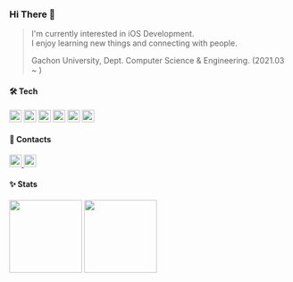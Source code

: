 ### Hi There 👋 
> I'm currently interested in iOS Development.    
> I enjoy learning new things and connecting with people.    
>
> Gachon University, Dept. Computer Science & Engineering. (2021.03 ~ )  
 
#### 🛠️ Tech
<img src="https://img.shields.io/badge/Swift-F05138?style=for-the-badge&logo=swift&logoColor=white" height="22"/> <img src="https://img.shields.io/badge/UIKit-2396F3?style=for-the-badge&logo=UIkit&logoColor=white" height="22"/> <img src="https://img.shields.io/badge/ReactiveX-B7178C?style=for-the-badge&logo=ReactiveX&logoColor=white" height="22"/> <img src="https://img.shields.io/badge/Xcode-147EFB?style=for-the-badge&logo=Xcode&logoColor=white" height="22"/> <img src="https://img.shields.io/badge/C++-00599C?style=for-the-badge&logo=cplusplus&logoColor=white" height="22"/> <img src="https://img.shields.io/badge/MySql-4479A1?style=for-the-badge&logo=mysql&logoColor=white" height="22"/> 

#### 💌 Contacts
<a href="mailto:stitch8971@gachon.ac.kr">
  <img src="https://img.shields.io/badge/Gmail-EA4335?style=for-the-badge&logo=gmail&logoColor=white" alt="Gmail Badge" height="22">
</a> <a href="mailto:kttyj000@naver.com">
  <img src="https://img.shields.io/badge/Naver-03C75A?style=for-the-badge&logo=naver&logoColor=white" alt="Naver Badge" height="22">
</a>

#### ✨ Stats
<img src="https://github-readme-stats.vercel.app/api?username=JaeHoon97&show_icons=true&theme=solarized-light" height="130" /> <img src="http://mazassumnida.wtf/api/v2/generate_badge?boj=stitch8971" height="130"/>
